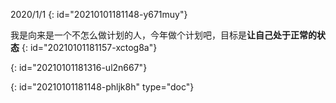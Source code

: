 2020/1/1
{: id="20210101181148-y671muy"}

我是向来是一个不怎么做计划的人，今年做个计划吧，目标是**让自己处于正常的状态**
{: id="20210101181157-xctog8a"}

{: id="20210101181316-ul2n667"}


{: id="20210101181148-phljk8h" type="doc"}
